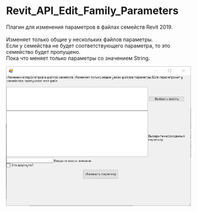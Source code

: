 # Revit_API_Edit_Family_Parameters

Плагин для изменения параметров в файлах семейств Revit 2019.</br>
</br>
Изменяет только общие у нескольких файлов параметры.</br>
Если у семейства не будет соответствующего параметра, то это семейство будет пропущено.</br>
Пока что меняет только параметры со значением String.</br>

<img src="Images/2023-10-02_16-16-23.png" alt="drawing" width="800"/>
